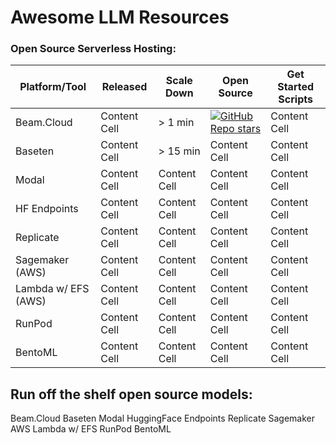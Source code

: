 # Awesome LLM Resources

### Open Source Serverless Hosting:

| Platform/Tool  | Released | Scale Down | Open Source | Get Started Scripts |
| ------------- | ------------- | ------------- | ------------- | ------------- |
| Beam.Cloud  | Content Cell  | > 1 min | [![GitHub Repo stars](https://img.shields.io/github/stars/beam-cloud/beta9?style=social)](https://beam.cloud) | Content Cell  |
| Baseten  | Content Cell  | > 15 min  | Content Cell  | Content Cell  |
| Modal  | Content Cell  | Content Cell  | Content Cell  | Content Cell  |
| HF Endpoints | Content Cell  | Content Cell  | Content Cell  | Content Cell  |
| Replicate  | Content Cell  | Content Cell  | Content Cell  | Content Cell  |
| Sagemaker (AWS)  | Content Cell  | Content Cell  | Content Cell  | Content Cell  |
| Lambda w/ EFS (AWS)  | Content Cell  | Content Cell  | Content Cell  | Content Cell  |
| RunPod  | Content Cell  | Content Cell  | Content Cell  | Content Cell  |
| BentoML  | Content Cell  | Content Cell  | Content Cell  | Content Cell  |

## Run off the shelf open source models:
Beam.Cloud
Baseten
Modal
HuggingFace Endpoints
Replicate
Sagemaker
AWS Lambda w/ EFS
RunPod
BentoML
